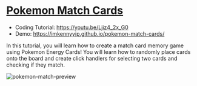 # [Pokemon Match Cards](https://youtu.be/Ljiz4_2x_G0)
- Coding Tutorial: https://youtu.be/Ljiz4_2x_G0
- Demo: https://imkennyyip.github.io/pokemon-match-cards/

In this tutorial, you will learn how to create a match card memory game using Pokemon Energy Cards! You will learn how to randomly place cards onto the board and create click handlers for selecting two cards and checking if they match.


![pokemon-match-preview](https://user-images.githubusercontent.com/78777681/163046290-9cd5d903-9b30-4dfc-b43f-6ca9928a5339.png)

